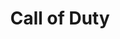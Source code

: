 ---
ee_id_thing: '4379'
site: '1'
type: '2'
inv_num: 2017-001
url: 2017-001-call-of-duty
title: Call of Duty
year: '2017'
display_year: '2017'
medium: Foam pool noodles, power strip, LED USB cable, USB wristband, Call of Duty
  wristband, wire wraps, wire organizers, socks
dims: Dimensions variable
pitch: Webmaster pool noodle.&nbsp;
ps: The work that started the trade that started Olia&nbsp;
live_url: ''
related: ''
youtube: ''
related_code: ''
imgs: call-of-duty-2017-001-full-database-er-1-1749.jpg
subheading: ''
download: ''
add_credit: ''
commission: ''
layout: things-i-made
---